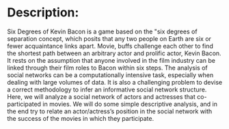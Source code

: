 # Description:

Six Degrees of Kevin Bacon is a game based on the \"six degrees of separation concept, which posits that any two people on Earth are six or fewer acquaintance links apart. Movie, buffs challenge each other to find the shortest path between an arbitrary actor and prolific actor, Kevin Bacon. It rests on the assumption that anyone involved in the film industry can be linked through their film roles to Bacon within six steps. The analysis of social networks can be a computationally intensive task, especially when dealing with large volumes of data. It is also a challenging problem to devise a correct methodology to infer an informative social network structure. Here, we will analyze a social network of actors and actresses that co-participated in movies. We will do some simple descriptive analysis, and in the end try to relate an actor/actress’s position in the social network with the success of the movies in which they participate.
